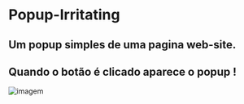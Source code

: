 # Popup-Irritating
 
## Um popup simples de uma pagina web-site.
## Quando o botão é clicado aparece o popup !

<img src="Captura1.png" alt="imagem"/>